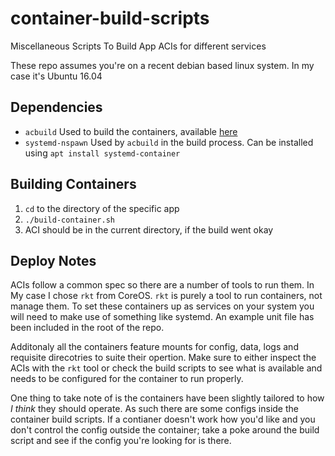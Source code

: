 # container-build-scripts
Miscellaneous Scripts To Build App ACIs for different services

These repo assumes you're on a recent debian based linux system. In my case it's Ubuntu 16.04

## Dependencies
* `acbuild` Used to build the containers, available [here](https://github.com/containers/build)
* `systemd-nspawn` Used by `acbuild` in the build process. Can be installed using `apt install systemd-container`

## Building Containers
1. `cd` to the directory of the specific app
2. `./build-container.sh`
3. ACI should be in the current directory, if the build went okay

## Deploy Notes
ACIs follow a common spec so there are a number of tools to run them.
In My case I chose `rkt` from CoreOS. `rkt` is purely a tool to run
containers, not manage them. To set these containers up as services
on your system you will need to make use of something like systemd.
An example unit file has been included in the root of the repo.

Additonaly all the containers feature mounts for config, data, logs
and requisite direcotries to suite their opertion. Make sure to
either inspect the ACIs with the `rkt` tool or check the build
scripts to see what is available and needs to be configured for
the container to run properly.

One thing to take note of is the containers have been slightly
tailored to how _I think_ they should operate. As such there
are some configs inside the container build scripts. If a contianer
doesn't work how you'd like and you don't control the config outside
the container; take a poke around the build script and see if the
config you're looking for is there.
